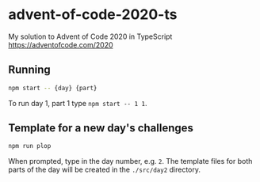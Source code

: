 # advent-of-code-2020-ts

My solution to Advent of Code 2020 in TypeScript https://adventofcode.com/2020

## Running

```bash
npm start -- {day} {part}
```

To run day 1, part 1 type `npm start -- 1 1`.

## Template for a new day's challenges

```bash
npm run plop
```

When prompted, type in the day number, e.g. `2`. The template files for both
parts of the day will be created in the `./src/day2` directory.
